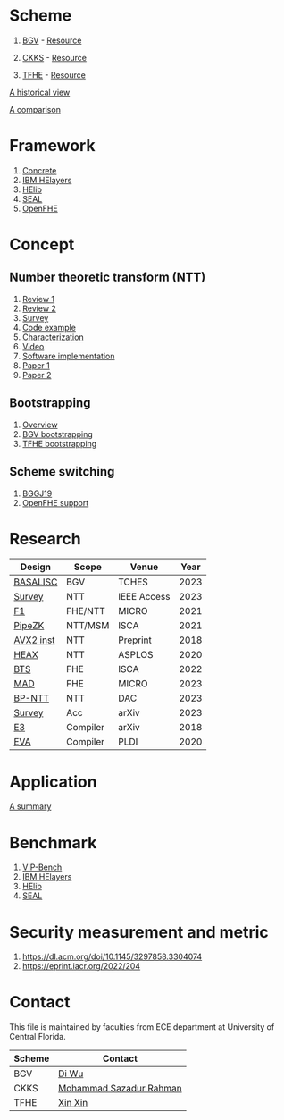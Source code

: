 # Scheme
1. [BGV](https://dl.acm.org/doi/10.1145/2090236.2090262) - [Resource](https://www.inferati.com/blog/fhe-schemes-bgv#sec-keygen)

2. [CKKS](https://eprint.iacr.org/2016/421) - [Resource](https://blog.openmined.org/ckks-explained-part-1-simple-encoding-and-decoding/)
  
1. [TFHE](https://eprint.iacr.org/2018/421) - [Resource](https://www.youtube.com/watch?v=npoHSR6-oRw&t=5610s)


[A historical view](https://www.youtube.com/watch?v=487AjvFW1lk)

[A comparison](https://dl.acm.org/doi/abs/10.1007/978-3-030-81645-2_16)

# Framework
1. [Concrete](https://github.com/zama-ai/concrete)
2. [IBM HElayers](https://ibm.github.io/helayers/)
3. [HElib](https://github.com/homenc/HElib)
4. [SEAL](https://github.com/microsoft/SEAL)
5. [OpenFHE](https://www.openfhe.org/)


# Concept
## Number theoretic transform (NTT)
1. [Review 1](https://arxiv.org/abs/2306.12519)
2. [Review 2](https://ieeexplore.ieee.org/document/10177902)
3. [Survey](https://arxiv.org/abs/2211.13546)
4. [Code example](https://www.nayuki.io/page/number-theoretic-transform-integer-dft)
5. [Characterization](https://arxiv.org/abs/2012.01968)
6. [Video](https://www.youtube.com/watch?v=KIg2B0Ja02c)
7. [Software implementation](https://eprint.iacr.org/2018/039)
8. [Paper 1](https://eprint.iacr.org/2021/563)
9. [Paper 2](https://eprint.iacr.org/2016/504)


## Bootstrapping
1. [Overview](https://eprint.iacr.org/2023/149)
2. [BGV bootstrapping](https://eprint.iacr.org/2022/1363)
3. [TFHE bootstrapping](https://whitepaper.zama.ai/)


## Scheme switching
1. [BGGJ19](https://hal.science/hal-03228168)
2. [OpenFHE support](https://openfhe-development.readthedocs.io/en/latest/)


# Research
|Design|Scope|Venue|Year|
|---|---|---|---|
|[BASALISC](https://eprint.iacr.org/2022/657)|BGV|TCHES|2023|
|[Survey](https://ieeexplore.ieee.org/document/10177902)|NTT|IEEE Access|2023|
|[F1](https://arxiv.org/abs/2109.05371)|FHE/NTT|MICRO|2021|
|[PipeZK](https://ieeexplore.ieee.org/document/9499783)|NTT/MSM|ISCA|2021|
|[AVX2 inst](https://eprint.iacr.org/2018/039)|NTT|Preprint|2018|
|[HEAX](https://dl.acm.org/doi/pdf/10.1145/3373376.3378523)|NTT|ASPLOS|2020|
|[BTS](https://dl.acm.org/doi/abs/10.1145/3470496.3527415)|FHE|ISCA|2022|
|[MAD](https://bu-icsg.github.io/publications/2023/Agrawal_MICRO_2023.pdf)|FHE|MICRO|2023|
|[BP-NTT](https://ieeexplore.ieee.org/document/10247691)|NTT|DAC|2023|
|[Survey](https://arxiv.org/abs/2303.10877)|Acc|arXiv|2023|
|[E3](https://eprint.iacr.org/2018/1013)|Compiler|arXiv|2018|
|[EVA](https://arxiv.org/abs/1912.11951)|Compiler|PLDI|2020|

# Application
[A summary](https://dualitytech.com/blog/bootstrapping-in-fully-homomorphic-encryption-fhe/)


# Benchmark
1. [VIP-Bench](https://ieeexplore.ieee.org/document/9604804)
2. [IBM HElayers](https://ibm.github.io/helayers/)
3. [HElib](https://github.com/homenc/HElib)
4. [SEAL](https://github.com/microsoft/SEAL)


# Security measurement and metric
1. https://dl.acm.org/doi/10.1145/3297858.3304074
2. https://eprint.iacr.org/2022/204



# Contact
This file is maintained by faculties from ECE department at University of Central Florida.

| Scheme | Contact|
| ------ | ------ |
| BGV    | [Di Wu](https://www.unarylab.com) |
| CKKS   | [Mohammad Sazadur Rahman](https://sazadur.github.io/) |
| TFHE   | [Xin Xin](https://xinx2013.github.io/) |
